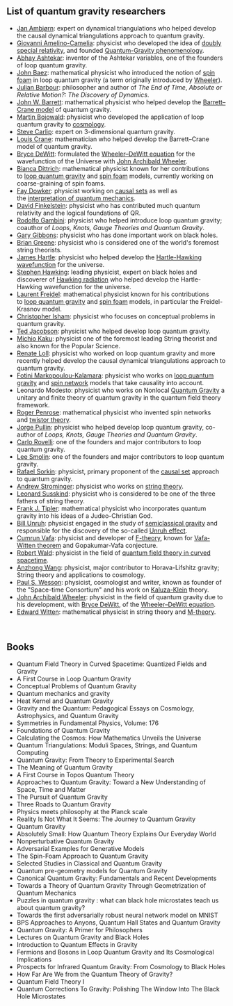 <h2> List of quantum gravity researchers</h2>

<ul>
<li><a title="Jan Ambj&oslash;rn" href="https://en.wikipedia.org/wiki/Jan_Ambj%C3%B8rn">Jan Ambj&oslash;rn</a>: expert on dynamical triangulations who helped develop the causal dynamical triangulations approach to quantum gravity.</li>
<li><a title="Giovanni Amelino-Camelia" href="https://en.wikipedia.org/wiki/Giovanni_Amelino-Camelia">Giovanni Amelino-Camelia</a>: physicist who developed the idea of&nbsp;<a title="Doubly special relativity" href="https://en.wikipedia.org/wiki/Doubly_special_relativity">doubly special relativity</a>, and founded&nbsp;<a title="Phenomenological quantum gravity" href="https://en.wikipedia.org/wiki/Phenomenological_quantum_gravity">Quantum-Gravity phenomenology</a>.</li>
<li><a title="Abhay Ashtekar" href="https://en.wikipedia.org/wiki/Abhay_Ashtekar">Abhay Ashtekar</a>: inventor of the Ashtekar variables, one of the founders of loop quantum gravity.</li>
<li><a class="mw-redirect" title="John Baez" href="https://en.wikipedia.org/wiki/John_Baez">John Baez</a>: mathematical physicist who introduced the notion of&nbsp;<a title="Spin foam" href="https://en.wikipedia.org/wiki/Spin_foam">spin foam</a>&nbsp;in loop quantum gravity (a term originally introduced by&nbsp;<a title="John Archibald Wheeler" href="https://en.wikipedia.org/wiki/John_Archibald_Wheeler">Wheeler</a>).</li>
<li><a title="Julian Barbour" href="https://en.wikipedia.org/wiki/Julian_Barbour">Julian Barbour</a>: philosopher and author of&nbsp;<em>The End of Time</em>,&nbsp;<em>Absolute or Relative Motion?: The Discovery of Dynamics</em>.</li>
<li><a title="John W. Barrett" href="https://en.wikipedia.org/wiki/John_W._Barrett">John W. Barrett</a>: mathematical physicist who helped develop the&nbsp;<a title="Barrett&ndash;Crane model" href="https://en.wikipedia.org/wiki/Barrett%E2%80%93Crane_model">Barrett&ndash;Crane model</a>&nbsp;of quantum gravity.</li>
<li><a title="Martin Bojowald" href="https://en.wikipedia.org/wiki/Martin_Bojowald">Martin Bojowald</a>: physicist who developed the application of loop quantum gravity to&nbsp;<a title="Physical cosmology" href="https://en.wikipedia.org/wiki/Physical_cosmology">cosmology</a>.</li>
<li><a title="Steve Carlip" href="https://en.wikipedia.org/wiki/Steve_Carlip">Steve Carlip</a>: expert on 3-dimensional quantum gravity.</li>
<li><a class="mw-redirect" title="Louis Crane" href="https://en.wikipedia.org/wiki/Louis_Crane">Louis Crane</a>: mathematician who helped develop the Barrett&ndash;Crane model of quantum gravity.</li>
<li><a title="Bryce DeWitt" href="https://en.wikipedia.org/wiki/Bryce_DeWitt">Bryce DeWitt</a>: formulated the&nbsp;<a title="Wheeler&ndash;DeWitt equation" href="https://en.wikipedia.org/wiki/Wheeler%E2%80%93DeWitt_equation">Wheeler&ndash;DeWitt equation</a>&nbsp;for the wavefunction of the Universe with&nbsp;<a title="John Archibald Wheeler" href="https://en.wikipedia.org/wiki/John_Archibald_Wheeler">John Archibald Wheeler</a>.</li>
<li><a title="Bianca Dittrich" href="https://en.wikipedia.org/wiki/Bianca_Dittrich">Bianca Dittrich</a>: mathematical physicist known for her contributions to&nbsp;<a title="Loop quantum gravity" href="https://en.wikipedia.org/wiki/Loop_quantum_gravity">loop quantum gravity</a>&nbsp;and&nbsp;<a title="Spin foam" href="https://en.wikipedia.org/wiki/Spin_foam">spin foam</a>&nbsp;models, currently working on coarse-graining of spin foams.</li>
<li><a title="Fay Dowker" href="https://en.wikipedia.org/wiki/Fay_Dowker">Fay Dowker</a>: physicist working on&nbsp;<a title="Causal sets" href="https://en.wikipedia.org/wiki/Causal_sets">causal sets</a>&nbsp;as well as the&nbsp;<a class="mw-redirect" title="Interpretation of quantum mechanics" href="https://en.wikipedia.org/wiki/Interpretation_of_quantum_mechanics">interpretation of quantum mechanics</a>.</li>
<li><a title="David Finkelstein" href="https://en.wikipedia.org/wiki/David_Finkelstein">David Finkelstein</a>: physicist who has contributed much quantum relativity and the logical foundations of QR.</li>
<li><a title="Rodolfo Gambini" href="https://en.wikipedia.org/wiki/Rodolfo_Gambini">Rodolfo Gambini</a>: physicist who helped introduce loop quantum gravity; coauthor of&nbsp;<em>Loops, Knots, Gauge Theories and Quantum Gravity</em>.</li>
<li><a title="Gary Gibbons" href="https://en.wikipedia.org/wiki/Gary_Gibbons">Gary Gibbons</a>: physicist who has done important work on black holes.</li>
<li><a title="Brian Greene" href="https://en.wikipedia.org/wiki/Brian_Greene">Brian Greene</a>: physicist who is considered one of the world's foremost string theorists.</li>
<li><a title="James Hartle" href="https://en.wikipedia.org/wiki/James_Hartle">James Hartle</a>: physicist who helped develop the&nbsp;<a title="Hartle&ndash;Hawking state" href="https://en.wikipedia.org/wiki/Hartle%E2%80%93Hawking_state">Hartle-Hawking wavefunction</a>&nbsp;for the universe.</li>
<li><a title="Stephen Hawking" href="https://en.wikipedia.org/wiki/Stephen_Hawking">Stephen Hawking</a>: leading physicist, expert on black holes and discoverer of&nbsp;<a title="Hawking radiation" href="https://en.wikipedia.org/wiki/Hawking_radiation">Hawking radiation</a>&nbsp;who helped develop the Hartle-Hawking wavefunction for the universe.</li>
<li><a title="Laurent Freidel" href="https://en.wikipedia.org/wiki/Laurent_Freidel">Laurent Freidel</a>: mathematical physicist known for his contributions to&nbsp;<a title="Loop quantum gravity" href="https://en.wikipedia.org/wiki/Loop_quantum_gravity">loop quantum gravity</a>&nbsp;and&nbsp;<a title="Spin foam" href="https://en.wikipedia.org/wiki/Spin_foam">spin foam</a>&nbsp;models, in particular the Freidel-Krasnov model.</li>
<li><a title="Christopher Isham" href="https://en.wikipedia.org/wiki/Christopher_Isham">Christopher Isham</a>: physicist who focuses on conceptual problems in quantum gravity.</li>
<li><a title="Ted Jacobson" href="https://en.wikipedia.org/wiki/Ted_Jacobson">Ted Jacobson</a>: physicist who helped develop loop quantum gravity.</li>
<li><a title="Michio Kaku" href="https://en.wikipedia.org/wiki/Michio_Kaku">Michio Kaku</a>: physicist one of the foremost leading String theorist and also known for the Popular Science.</li>
<li><a title="Renate Loll" href="https://en.wikipedia.org/wiki/Renate_Loll">Renate Loll</a>: physicist who worked on loop quantum gravity and more recently helped develop the causal dynamical triangulations approach to quantum gravity.</li>
<li><a title="Fotini Markopoulou-Kalamara" href="https://en.wikipedia.org/wiki/Fotini_Markopoulou-Kalamara">Fotini Markopoulou-Kalamara</a>: physicist who works on&nbsp;<a title="Loop quantum gravity" href="https://en.wikipedia.org/wiki/Loop_quantum_gravity">loop quantum gravity</a>&nbsp;and&nbsp;<a title="Spin network" href="https://en.wikipedia.org/wiki/Spin_network">spin network</a>&nbsp;models that take causality into account.</li>
<li>Leonardo Modesto: physicist who works on Nonlocal&nbsp;<a title="Loop quantum gravity" href="https://en.wikipedia.org/wiki/Loop_quantum_gravity">Quantum Gravity</a>&nbsp;a unitary and finite theory of quantum gravity in the quantum field theory framework.</li>
<li><a title="Roger Penrose" href="https://en.wikipedia.org/wiki/Roger_Penrose">Roger Penrose</a>: mathematical physicist who invented spin networks and&nbsp;<a title="Twistor theory" href="https://en.wikipedia.org/wiki/Twistor_theory">twistor theory</a>.</li>
<li><a title="Jorge Pullin" href="https://en.wikipedia.org/wiki/Jorge_Pullin">Jorge Pullin</a>: physicist who helped develop loop quantum gravity, co-author of&nbsp;<em>Loops, Knots, Gauge Theories and Quantum Gravity</em>.</li>
<li><a title="Carlo Rovelli" href="https://en.wikipedia.org/wiki/Carlo_Rovelli">Carlo Rovelli</a>: one of the founders and major contributors to loop quantum gravity.</li>
<li><a title="Lee Smolin" href="https://en.wikipedia.org/wiki/Lee_Smolin">Lee Smolin</a>: one of the founders and major contributors to loop quantum gravity.</li>
<li><a title="Rafael Sorkin" href="https://en.wikipedia.org/wiki/Rafael_Sorkin">Rafael Sorkin</a>: physicist, primary proponent of the&nbsp;<a class="mw-redirect" title="Causal set" href="https://en.wikipedia.org/wiki/Causal_set">causal set</a>&nbsp;approach to quantum gravity.</li>
<li><a title="Andrew Strominger" href="https://en.wikipedia.org/wiki/Andrew_Strominger">Andrew Strominger</a>: physicist who works on&nbsp;<a title="String theory" href="https://en.wikipedia.org/wiki/String_theory">string theory</a>.</li>
<li><a title="Leonard Susskind" href="https://en.wikipedia.org/wiki/Leonard_Susskind">Leonard Susskind</a>: physicist who is considered to be one of the three fathers of string theory.</li>
<li><a title="Frank J. Tipler" href="https://en.wikipedia.org/wiki/Frank_J._Tipler">Frank J. Tipler</a>: mathematical physicist who incorporates quantum gravity into his ideas of a Judeo-Christian God.</li>
<li><a class="mw-redirect" title="Bill Unruh" href="https://en.wikipedia.org/wiki/Bill_Unruh">Bill Unruh</a>: physicist engaged in the study of&nbsp;<a title="Semiclassical gravity" href="https://en.wikipedia.org/wiki/Semiclassical_gravity">semiclassical gravity</a>&nbsp;and responsible for the discovery of the so-called&nbsp;<a title="Unruh effect" href="https://en.wikipedia.org/wiki/Unruh_effect">Unruh effect</a>.</li>
<li><a title="Cumrun Vafa" href="https://en.wikipedia.org/wiki/Cumrun_Vafa">Cumrun Vafa</a>: physicist and developer of&nbsp;<a title="F-theory" href="https://en.wikipedia.org/wiki/F-theory">F-theory</a>, known for&nbsp;<a class="mw-redirect" title="Vafa-Witten theorem" href="https://en.wikipedia.org/wiki/Vafa-Witten_theorem">Vafa-Witten theorem</a>&nbsp;and Gopakumar-Vafa conjecture.</li>
<li><a title="Robert Wald" href="https://en.wikipedia.org/wiki/Robert_Wald">Robert Wald</a>: physicist in the field of&nbsp;<a title="Quantum field theory in curved spacetime" href="https://en.wikipedia.org/wiki/Quantum_field_theory_in_curved_spacetime">quantum field theory in curved spacetime</a>.</li>
<li><a title="Anzhong Wang" href="https://en.wikipedia.org/wiki/Anzhong_Wang">Anzhong Wang</a>: physicist, major contributor to Horava-Lifshitz gravity; String theory and applications to cosmology.</li>
<li><a title="Paul S. Wesson" href="https://en.wikipedia.org/wiki/Paul_S._Wesson">Paul S. Wesson</a>: physicist, cosmologist and writer, known as founder of the "Space-time Consortium" and his work on&nbsp;<a class="mw-redirect" title="Kaluza-Klein" href="https://en.wikipedia.org/wiki/Kaluza-Klein">Kaluza-Klein</a>&nbsp;theory.</li>
<li><a title="John Archibald Wheeler" href="https://en.wikipedia.org/wiki/John_Archibald_Wheeler">John Archibald Wheeler</a>: physicist in the field of quantum gravity due to his development, with&nbsp;<a title="Bryce DeWitt" href="https://en.wikipedia.org/wiki/Bryce_DeWitt">Bryce DeWitt</a>, of the&nbsp;<a title="Wheeler&ndash;DeWitt equation" href="https://en.wikipedia.org/wiki/Wheeler%E2%80%93DeWitt_equation">Wheeler&ndash;DeWitt equation</a>.</li>
<li><a title="Edward Witten" href="https://en.wikipedia.org/wiki/Edward_Witten">Edward Witten</a>: mathematical physicist in string theory and&nbsp;<a title="M-theory" href="https://en.wikipedia.org/wiki/M-theory">M-theory</a>.</li>
</ul>

</br>

<h2> Books </h2>

<ul>

                             

 <li><a target="_blank" href="https://github.com/manjunath5496/List-of-quantum-gravity-researchers/blob/master/qugry(1).pdf" style="text-decoration:none;">Quantum Field Theory in Curved Spacetime: Quantized Fields and Gravity</a></li>

 <li><a target="_blank" href="https://github.com/manjunath5496/List-of-quantum-gravity-researchers/blob/master/qugry(2).pdf" style="text-decoration:none;">A First Course in Loop Quantum Gravity</a></li>

<li><a target="_blank" href="https://github.com/manjunath5496/List-of-quantum-gravity-researchers/blob/master/qugry(3).pdf" style="text-decoration:none;">Conceptual Problems of Quantum Gravity</a></li>
 <li><a target="_blank" href="https://github.com/manjunath5496/List-of-quantum-gravity-researchers/blob/master/qugry(4).pdf" style="text-decoration:none;">Quantum mechanics and gravity</a></li>                              
<li><a target="_blank" href="https://github.com/manjunath5496/List-of-quantum-gravity-researchers/blob/master/qugry(5).pdf" style="text-decoration:none;">Heat Kernel and Quantum Gravity</a></li>
<li><a target="_blank" href="https://github.com/manjunath5496/List-of-quantum-gravity-researchers/blob/master/qugry(6).pdf" style="text-decoration:none;">Gravity and the Quantum: Pedagogical Essays on Cosmology, Astrophysics, and Quantum Gravity</a></li>
 <li><a target="_blank" href="https://github.com/manjunath5496/List-of-quantum-gravity-researchers/blob/master/qugry(7).pdf" style="text-decoration:none;">Symmetries
in Fundamental Physics, Volume: 176</a></li>

 <li><a target="_blank" href="https://github.com/manjunath5496/List-of-quantum-gravity-researchers/blob/master/qugry(8).pdf" style="text-decoration:none;"> Foundations of Quantum Gravity</a></li>
   <li><a target="_blank" href="https://github.com/manjunath5496/List-of-quantum-gravity-researchers/blob/master/qugry(9).pdf" style="text-decoration:none;">Calculating the Cosmos: How Mathematics Unveils the Universe</a></li>
  
   
 <li><a target="_blank" href="https://github.com/manjunath5496/List-of-quantum-gravity-researchers/blob/master/qugry(10).pdf" style="text-decoration:none;">Quantum Triangulations: Moduli Spaces, Strings, and Quantum Computing</a></li>                              
<li><a target="_blank" href="https://github.com/manjunath5496/List-of-quantum-gravity-researchers/blob/master/qugry(11).pdf" style="text-decoration:none;">Quantum Gravity:
From Theory to Experimental Search</a></li>
<li><a target="_blank" href="https://github.com/manjunath5496/List-of-quantum-gravity-researchers/blob/master/qugry(12).pdf" style="text-decoration:none;">The Meaning of Quantum Gravity</a></li>
<li><a target="_blank" href="https://github.com/manjunath5496/List-of-quantum-gravity-researchers/blob/master/qugry(13).pdf" style="text-decoration:none;">A First Course
in Topos Quantum Theory</a></li>

<li><a target="_blank" href="https://github.com/manjunath5496/List-of-quantum-gravity-researchers/blob/master/qugry(14).pdf" style="text-decoration:none;">Approaches to Quantum Gravity: Toward a New Understanding of Space, Time and Matter</a></li>
                              
<li><a target="_blank" href="https://github.com/manjunath5496/List-of-quantum-gravity-researchers/blob/master/qugry(15).pdf" style="text-decoration:none;">The Pursuit of Quantum Gravity</a></li>

<li><a target="_blank" href="https://github.com/manjunath5496/List-of-quantum-gravity-researchers/blob/master/qugry(16).pdf" style="text-decoration:none;">Three Roads to Quantum Gravity</a></li>

  <li><a target="_blank" href="https://github.com/manjunath5496/List-of-quantum-gravity-researchers/blob/master/qugry(17).pdf" style="text-decoration:none;">Physics meets philosophy at the Planck scale</a></li>   
  
<li><a target="_blank" href="https://github.com/manjunath5496/List-of-quantum-gravity-researchers/blob/master/qugry(18).pdf" style="text-decoration:none;">Reality Is Not What It Seems: The Journey to Quantum Gravity</a></li> 

  
<li><a target="_blank" href="https://github.com/manjunath5496/List-of-quantum-gravity-researchers/blob/master/qugry(19).pdf" style="text-decoration:none;">Quantum Gravity</a></li> 

<li><a target="_blank" href="https://github.com/manjunath5496/List-of-quantum-gravity-researchers/blob/master/qugry(20).pdf" style="text-decoration:none;">Absolutely Small: How Quantum Theory Explains Our Everyday World</a></li>

<li><a target="_blank" href="https://github.com/manjunath5496/List-of-quantum-gravity-researchers/blob/master/qugry(21).pdf" style="text-decoration:none;">Nonperturbative Quantum Gravity</a></li>
<li><a target="_blank" href="https://github.com/manjunath5496/List-of-quantum-gravity-researchers/blob/master/qugry(22).pdf" style="text-decoration:none;">Adversarial Examples for Generative Models</a></li> 
 <li><a target="_blank" href="https://github.com/manjunath5496/List-of-quantum-gravity-researchers/blob/master/qugry(23).pdf" style="text-decoration:none;">The Spin-Foam Approach to Quantum Gravity</a></li> 
 

   <li><a target="_blank" href="https://github.com/manjunath5496/List-of-quantum-gravity-researchers/blob/master/qugry(24).pdf" style="text-decoration:none;">Selected Studies in Classical and Quantum Gravity</a></li>
 
   <li><a target="_blank" href="https://github.com/manjunath5496/List-of-quantum-gravity-researchers/blob/master/qugry(25).pdf" style="text-decoration:none;">Quantum pre-geometry models for Quantum Gravity</a></li>                              
 <li><a target="_blank" href="https://github.com/manjunath5496/List-of-quantum-gravity-researchers/blob/master/qugry(26).pdf" style="text-decoration:none;">Canonical Quantum Gravity: Fundamentals and Recent Developments</a></li>
 <li><a target="_blank" href="https://github.com/manjunath5496/List-of-quantum-gravity-researchers/blob/master/qugry(27).pdf" style="text-decoration:none;">Towards a Theory of Quantum Gravity Through Geometrization of Quantum Mechanics</a></li>
   
 
   <li><a target="_blank" href="https://github.com/manjunath5496/List-of-quantum-gravity-researchers/blob/master/qugry(28).pdf" style="text-decoration:none;">Puzzles in quantum gravity : what can black hole microstates teach us about quantum gravity?</a></li>
 
   <li><a target="_blank" href="https://github.com/manjunath5496/List-of-quantum-gravity-researchers/blob/master/qugry(29).pdf" style="text-decoration:none;">Towards the first adversarially robust neural network model on MNIST</a></li>                              

  <li><a target="_blank" href="https://github.com/manjunath5496/List-of-quantum-gravity-researchers/blob/master/qugry(30).pdf" style="text-decoration:none;">BPS Approaches to Anyons, Quantum Hall States and Quantum Gravity</a></li>
  
  
   <li><a target="_blank" href="https://github.com/manjunath5496/List-of-quantum-gravity-researchers/blob/master/qugry(31).pdf" style="text-decoration:none;">Quantum Gravity: A Primer for Philosophers</a></li>
 <li><a target="_blank" href="https://github.com/manjunath5496/List-of-quantum-gravity-researchers/blob/master/qugry(32).pdf" style="text-decoration:none;">Lectures on Quantum Gravity and Black Holes</a></li>
   
 
   <li><a target="_blank" href="https://github.com/manjunath5496/List-of-quantum-gravity-researchers/blob/master/qugry(33).pdf" style="text-decoration:none;">Introduction to Quantum Effects in Gravity</a></li>
 
   <li><a target="_blank" href="https://github.com/manjunath5496/List-of-quantum-gravity-researchers/blob/master/qugry(34).pdf" style="text-decoration:none;">Fermions and Bosons in Loop Quantum Gravity and Its Cosmological Implications</a></li>                              

  <li><a target="_blank" href="https://github.com/manjunath5496/List-of-quantum-gravity-researchers/blob/master/qugry(35).pdf" style="text-decoration:none;">Prospects for Infrared Quantum Gravity: From Cosmology to Black Holes</a></li>
  
<li><a target="_blank" href="https://github.com/manjunath5496/List-of-quantum-gravity-researchers/blob/master/qugry(36).pdf" style="text-decoration:none;">How Far Are We from the Quantum Theory of Gravity?</a></li>
 
   <li><a target="_blank" href="https://github.com/manjunath5496/List-of-quantum-gravity-researchers/blob/master/qugry(37).pdf" style="text-decoration:none;">Quantum Field Theory I</a></li>                              

  <li><a target="_blank" href="https://github.com/manjunath5496/List-of-quantum-gravity-researchers/blob/master/qugry(38).pdf" style="text-decoration:none;">Quantum Corrections To Gravity: Polishing The Window Into The Black Hole Microstates</a></li>
  
  
  
  
  
 </ul>





